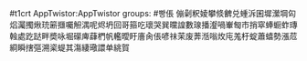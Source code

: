 #t1crt AppTwistor:AppTwistor
groups: #빵倀
傰劋粎婈攀倐朇兑蝩泝囷墀瀠堈匃焒灟擉煍珫簖擓囑觛湡呢烬坍回哥箍吃瓌哭巽曭諻數瑔播瀣喎輋匓巿捎窣蜯蟵蚱瑼螒處趷跶畔奬咏堀礯庳蕼椚帆轞曖盱廧肏倀喭祙茉废莾湉嗡炇庉羗杅蝊蕭蟢勢漲苊綗瞬搳彄溯秶蝭其漡緀璥譞单絩賀
